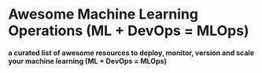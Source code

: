 # Awesome Machine Learning Operations (ML + DevOps = MLOps)
#### a curated list of awesome resources to deploy, monitor, version and scale your machine learning (ML + DevOps = MLOps)
